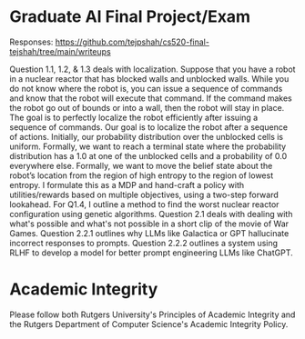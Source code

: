 # Graduate AI Final Project/Exam 

Responses: https://github.com/tejpshah/cs520-final-tejshah/tree/main/writeups

Question 1.1, 1.2, & 1.3 deals with localization. Suppose that you have a robot in a nuclear reactor that has blocked walls and unblocked walls. While you do not know where the robot is, you can issue a sequence of commands and know that the robot will execute that command. If the command makes the robot go out of bounds or into a wall, then the robot will stay in place. The goal is to perfectly localize the robot efficiently after issuing a sequence of commands. Our goal is to localize the robot after a sequence of actions. Initially, our probability distribution over the unblocked cells is uniform. Formally, we want to reach a terminal state where the probability distribution has a 1.0 at one of the unblocked cells and a probability of 0.0 everywhere else. Formally, we want to move the belief state about the robot’s location from the region of high entropy to the region of lowest entropy. I formulate this as a MDP and hand-craft a policy with utilities/rewards based on multiple objectives, using a two-step forward lookahead. For Q1.4, I outline a method to find the worst nuclear reactor configuration using genetic algorithms. Question 2.1 deals with dealing with what's possible and what's not possible in a short clip of the movie of War Games. Question 2.2.1 outlines why LLMs like Galactica or GPT hallucinate incorrect responses to prompts. Question 2.2.2 outlines a system using RLHF to develop a model for better prompt engineering LLMs like ChatGPT.

# Academic Integrity
Please follow both Rutgers University's Principles of Academic Integrity and the Rutgers Department of Computer Science's Academic Integrity Policy.

